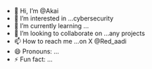 - 👋 Hi, I’m @Akai
- 👀 I’m interested in ...cybersecurity
- 🌱 I’m currently learning ...
- 💞️ I’m looking to collaborate on ...any projects
- 📫 How to reach me ...on X @Red_aadi
- 😄 Pronouns: ...
- ⚡ Fun fact: ...

<!---
Adityapal006/Adityapal006 is a ✨ special ✨ repository because its `README.md` (this file) appears on your GitHub profile.
You can click the Preview link to take a look at your changes.
--->
